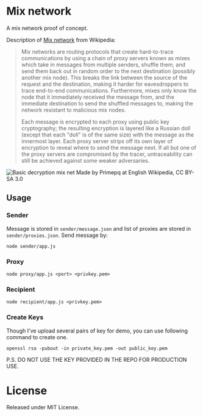 # Mix network
A mix network proof of concept.

Description of [Mix network](https://en.wikipedia.org/wiki/Mix_network) from Wikipedia:  
>Mix networks are routing protocols that create hard-to-trace communications by using a chain of proxy servers known as mixes which take in messages from multiple senders, shuffle them, and send them back out in random order to the next destination (possibly another mix node). This breaks the link between the source of the request and the destination, making it harder for eavesdroppers to trace end-to-end communications. Furthermore, mixes only know the node that it immediately received the message from, and the immediate destination to send the shuffled messages to, making the network resistant to malicious mix nodes.
>
>Each message is encrypted to each proxy using public key cryptography; the resulting encryption is layered like a Russian doll (except that each "doll" is of the same size) with the message as the innermost layer. Each proxy server strips off its own layer of encryption to reveal where to send the message next. If all but one of the proxy servers are compromised by the tracer, untraceability can still be achieved against some weaker adversaries.

![Basic decryption mix net](https://upload.wikimedia.org/wikipedia/commons/4/4f/Red_de_mezcla.png)
Made by Primepq at English Wikipedia, CC BY-SA 3.0

## Usage

### Sender
Message is stored in `sender/message.json` and list of proxies are stored in `sender/proxies.json`.
Send message by:
```
node sender/app.js
```

### Proxy
```
node proxy/app.js <port> <privkey.pem>
```


### Recipient
```
node recipient/app.js <privkey.pem>
```

### Create Keys
Though I've upload several pairs of key for demo, you can use following command to create one.
```
openssl rsa -pubout -in private_key.pem -out public_key.pem
```

P.S. DO NOT USE THE KEY PROVIDED IN THE REPO FOR PRODUCTION USE.

# License
Released under MIT License.
